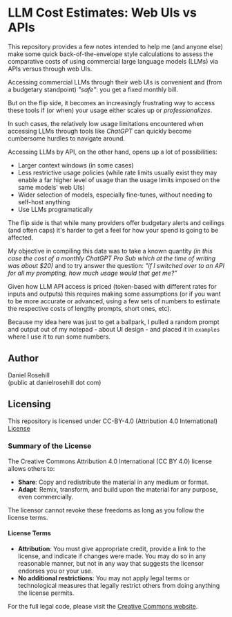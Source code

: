 # LLM Cost Estimates: Web UIs vs APIs

This repository provides a few notes intended to help me (and anyone else) make some quick back-of-the-envelope style calculations to assess the comparative costs of using commercial large language models (LLMs) via APIs versus through web UIs. 

Accessing commercial LLMs through their web UIs is convenient and (from a budgetary standpoint) *"safe"*: you get a fixed monthly bill. 

But on the flip side, it becomes an increasingly frustrating way to access these tools if (or when) your usage either scales up or *professionalizes*. 

In such cases, the relatively low usage limitations encountered when accessing LLMs through tools like *ChatGPT* can quickly become cumbersome hurdles to navigate around. 

Accessing LLMs by API, on the other hand, opens up a lot of possibilities:

- Larger context windows (in some cases)  
- Less restrictive usage policies (while rate limits usually exist they may enable a far higher level of usage than the usage limits imposed on the same models' web UIs)  
- Wider selection of models, especially fine-tunes, without needing to self-host anything
- Use LLMs programatically

The flip side is that while many providers offer budgetary alerts and ceilings (and often caps) it's harder to get a feel for how your spend is going to be affected. 

My objective in compiling this data was to take a known quantity *(in this case the cost of a monthly ChatGPT Pro Sub which at the time of writing was about $20)* and to try answer the question: *"if I switched over to an API for all my prompting, how much usage would that get me?"*

Given how LLM API access is priced (token-based with different rates for inputs and outputs) this requires making some assumptions (or if you want to be more accurate or advanced, using a few sets of numbers to estimate the respective costs of lengthy prompts, short ones, etc).

Because my idea here was just to get a ballpark, I pulled a random prompt and output out of my notepad - about UI design - and placed it in `examples` where I use it to run some numbers. 


## Author

Daniel Rosehill  
(public at danielrosehill dot com)

## Licensing

This repository is licensed under CC-BY-4.0 (Attribution 4.0 International) 
[License](https://creativecommons.org/licenses/by/4.0/)

### Summary of the License
The Creative Commons Attribution 4.0 International (CC BY 4.0) license allows others to:
- **Share**: Copy and redistribute the material in any medium or format.
- **Adapt**: Remix, transform, and build upon the material for any purpose, even commercially.

The licensor cannot revoke these freedoms as long as you follow the license terms.

#### License Terms
- **Attribution**: You must give appropriate credit, provide a link to the license, and indicate if changes were made. You may do so in any reasonable manner, but not in any way that suggests the licensor endorses you or your use.
- **No additional restrictions**: You may not apply legal terms or technological measures that legally restrict others from doing anything the license permits.

For the full legal code, please visit the [Creative Commons website](https://creativecommons.org/licenses/by/4.0/legalcode).